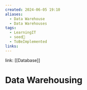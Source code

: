 ```yaml
---
created: 2024-06-05 19:10
aliases:
  - Data Warehouse
  - Data Warehouses
tags:
  - LearningIT
  - seed🌱
  - ToBeImplemented
links:
---
```


link: [[Database]]

# Data Warehousing

